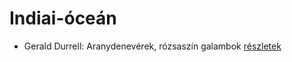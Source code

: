 # Indiai-óceán

- Gerald Durrell: Aranydenevérek, rózsaszín galambok [részletek](_details/%7Bopf.creator%7D.md#id_875)